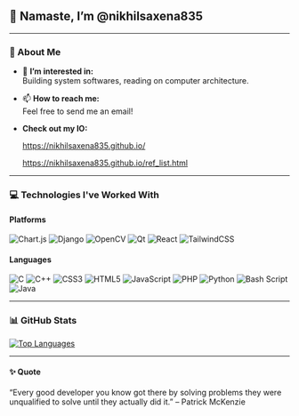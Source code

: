## 👋 Namaste, I’m @nikhilsaxena835  
---

### 👀 About Me  
- 🔭 **I’m interested in:**  
  Building system softwares, reading on computer architecture.     
- 📫 **How to reach me:**  
  Feel free to send me an email!
- **Check out my IO:**
 
     https://nikhilsaxena835.github.io/
  
     https://nikhilsaxena835.github.io/ref_list.html
  

---

### 💻 Technologies I've Worked With  

#### Platforms  
![Chart.js](https://img.shields.io/badge/chart.js-F5788D.svg?style=for-the-badge&logo=chart.js&logoColor=white)  ![Django](https://img.shields.io/badge/django-%23092E20.svg?style=for-the-badge&logo=django&logoColor=white)  ![OpenCV](https://img.shields.io/badge/opencv-%23white.svg?style=for-the-badge&logo=opencv&logoColor=white)  ![Qt](https://img.shields.io/badge/Qt-%23217346.svg?style=for-the-badge&logo=Qt&logoColor=white)  ![React](https://img.shields.io/badge/react-%2320232a.svg?style=for-the-badge&logo=react&logoColor=%2361DAFB)  ![TailwindCSS](https://img.shields.io/badge/tailwindcss-%2338B2AC.svg?style=for-the-badge&logo=tailwind-css&logoColor=white)  

#### Languages  
![C](https://img.shields.io/badge/c-%2300599C.svg?style=for-the-badge&logo=c&logoColor=white)  ![C++](https://img.shields.io/badge/c++-%2300599C.svg?style=for-the-badge&logo=c%2B%2B&logoColor=white)  ![CSS3](https://img.shields.io/badge/css3-%231572B6.svg?style=for-the-badge&logo=css3&logoColor=white)  ![HTML5](https://img.shields.io/badge/html5-%23E34F26.svg?style=for-the-badge&logo=html5&logoColor=white)  ![JavaScript](https://img.shields.io/badge/javascript-%23323330.svg?style=for-the-badge&logo=javascript&logoColor=%23F7DF1E)  ![PHP](https://img.shields.io/badge/php-%23777BB4.svg?style=for-the-badge&logo=php&logoColor=white)  ![Python](https://img.shields.io/badge/python-3670A0?style=for-the-badge&logo=python&logoColor=ffdd54)  ![Bash Script](https://img.shields.io/badge/bash_script-%23121011.svg?style=for-the-badge&logo=gnu-bash&logoColor=white)  ![Java](https://img.shields.io/badge/java-%23ED8B00.svg?style=for-the-badge&logo=openjdk&logoColor=white)  

---

### 📊 GitHub Stats  
[![Top Languages](https://github-readme-stats.vercel.app/api/top-langs/?username=nikhilsaxena835&theme=blue-green)](https://github.com/nikhilsaxena835/github-readme-stats)  

---

#### ✨ Quote  
“Every good developer you know got there by solving problems they were unqualified to solve until they actually did it.” – Patrick McKenzie  
